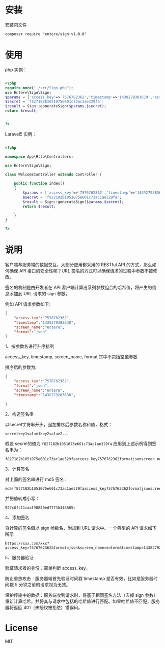 
# 安装

 安装包文件

  ```shell
  composer require "entere/sign:v1.0.0"
  ```

# 使用

php 实例：

```php

<?php
require_once("./src/Sign.php");
use Entere\Sign\Sign;
$params = ['access_key'=>'7576762362','timestamp'=>'1439279383630','screen_name'=>'entere','format'=>'json'];
$secret = 'f827182b1051075e601c73ac1ae329fa';
$result = Sign::generateSign($params,$secret);
return $result;


?>

```


Laravel5 实例：


```php

<?php 

namespace App\Http\Controllers;

use Entere\Sign\Sign;

class WelcomeController extends Controller {
    
    public function index()
    {
        $params = ['access_key'=>'7576762362','timestamp'=>'1439279383630','screen_name'=>'entere','format'=>'json'];
        $secret = 'f827182b1051075e601c73ac1ae329fa';
        $result = Sign::generateSign($params,$secret);
        return $result;

    }
}

?>

```




# 说明
客户端与服务端的数据交互，大部分应用都采用的 RESTful API 的方式，那么如何确保 API 接口的安全性呢？URL 签名的方式可以确保请求的过程中参数不被修改。

签名的机制是由开发者在 API 客户端计算出系列参数组合的哈希值，将产生的信息添加到 URL 请求的 sign 参数。

例如 API 请求参数如下:

```json
{
    "access_key":"7576762362",
    "timestamp":"1439279383630",
    "screen_name":"entere",
    "format":"json"
}
```

1、按参数名进行升序排列 

access_key, timestamp, screen_name, format 其中不包括空值参数

排序后的参数为:

```json
{
    "access_key":"7576762362",
    "format":"json",
    "screen_name":"entere",
    "timestamp":"1438279283630",
    
}
```

2、构造签名串 

以secret字符串开头，追加排序后参数名称和值，格式：
    
    secretkey1value1key2value2...
    
    
假设 secret的值为 `f827182b1051075e601c73ac1ae329fa` 应用到上述示例得到签名串为：

    f827182b1051075e601c73ac1ae329faaccess_key7576762362formatjsonscreen_nameenteretimestamp1438279283630



3、计算签名 

对上面的签名串进行 md5 签名：

    md5(f827182b1051075e601c73ac1ae329faaccess_key7576762362formatjsonscreen_nameenteretimestamp1438279283630)

并把值转成小写：

    927c0fc11caaf98840ed7773b348685c

4、添加签名 

将计算的签名值以 sign 参数名，附加到 URL 请求中。一个典型的 API 请求如下所示

    https://xxx.com/xxx?access_key=7576762362&format=json&screen_name=entere&timestamp=1438279283630&sign=927c0fc11caaf98840ed7773b348685c


5、服务器验证

验证请求者的身份：简单判断 access_key。

防止重放攻击：服务器端首先验证时间戳 timestamp 是否有效，比如是服务器时间戳 5 分钟之前的请求视为无效。

保护传输中的数据：服务端收到请求时，将基于相同签名方法（去掉 sign 参数）重新计算哈希，并将其与请求中包括的哈希值进行匹配。如果哈希值不匹配，服务器将返回 401（未授权被拒绝）错误码。




# License

MIT